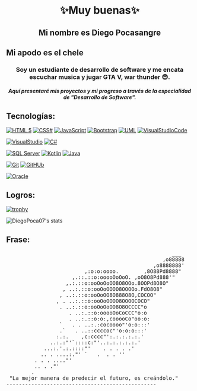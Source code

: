 <h1 align="center">✨Muy buenas✨</h1>
<h2 align="center">Mi nombre es Diego Pocasangre</h2>
<h2 alingn="center">Mi apodo es el chele</h2>
<h3 align="center">Soy un estudiante de desarrollo de software y me encata escuchar musica y jugar GTA V, war thunder 😎.</h3>

<h5 align="center">Aquí presentaré mis proyectos y mi progreso a través de la especialidad de "Desarrollo de Software".
  
## Tecnologías:
[![HTML 5](https://img.shields.io/badge/HTML5-%23E34F26?style=for-the-badge&logo=html5&logoColor=white&labelColor=101010)]()
[![CSS#](https://img.shields.io/badge/CSS3-%231572B6?style=for-the-badge&logo=css3&logoColor=white&labelColor=101010)]()
[![JavaScript](https://img.shields.io/badge/JavaScript-F7DF1E?style=for-the-badge&logo=javascript&logoColor=white&labelColor=101010)]()
[![Bootstrap](https://img.shields.io/badge/Bootstrap-%237952B3?style=for-the-badge&logo=bootstrap&logoColor=white&labelColor=101010)]()
[![UML](https://img.shields.io/badge/UML-%23FABD14?style=for-the-badge&logo=uml&logoColor=white&labelColor=101010)]()
[![VisualStudioCode](https://img.shields.io/badge/Visual_Studio_Code-%23007ACC?style=for-the-badge&logo=visualstudiocode&logoColor=white&labelColor=101010)]()

[![VisualStudio](https://img.shields.io/badge/Visual_Studio-%235C2D91?style=for-the-badge&logo=visualstudio&logoColor=white&labelColor=101010)]()
[![C#](https://img.shields.io/badge/C%23-%23512BD4?style=for-the-badge&logo=csharp&logoColor=white&labelColor=101010)]()

[![SQL Server](https://img.shields.io/badge/SQL_Server-%23CC2927?style=for-the-badge&logo=microsoftsqlserver&logoColor=white&labelColor=101010)]()
[![Kotlin](https://img.shields.io/badge/Kotlin-009848?style=for-the-badge&logo=kotlin&logoColor=white&labelColor=101010)]()
[![Java](https://img.shields.io/badge/Java-B32629?style=for-the-badge&logo=ImageJ&logoColor=white&labelColor=101010)]()

[![Git](https://img.shields.io/badge/Git-F05032?style=for-the-badge&logo=Git&logoColor=white&labelColor=101010)]()
[![GitHUb](https://img.shields.io/badge/GitHUb-FC6D26?style=for-the-badge&logo=GitHUb&logoColor=white&labelColor=101010)]()

[![Oracle](https://img.shields.io/badge/Oracle-F80000?style=for-the-badge&logo=Oracle&logoColor=white&labelColor=101010)]()

## Logros:

[![trophy](https://github-profile-trophy.vercel.app/?username=DiegoPoca07&theme=dark_lover&no-frame=true&align=center-ma&margin-w=15)](https://github.com/ryo-ma/github-profile-trophy)

![DiegoPoca07's stats](https://github-readme-stats.vercel.app/api?username=DiegoPoca07&show_icons=true)


## Frase:

<pre>
                                                     ___
                                                  ,o88888
                                               ,o8888888'
                         ,:o:o:oooo.        ,8O88Pd8888"
                     ,.::.::o:ooooOoOoO. ,oO8O8Pd888'"
                   ,.:.::o:ooOoOoOO8O8OOo.8OOPd8O8O"
                  , ..:.::o:ooOoOOOO8OOOOo.FdO8O8"
                 , ..:.::o:ooOoOO8O888O8O,COCOO"
                , . ..:.::o:ooOoOOOO8OOOOCOCO"
                 . ..:.::o:ooOoOoOO8O8OCCCC"o
                    . ..:.::o:ooooOoCoCCC"o:o
                    . ..:.::o:o:,cooooCo"oo:o:
                 `   . . ..:.:cocoooo"'o:o:::'
                 .`   . ..::ccccoc"'o:o:o:::'
                :.:.    ,c:cccc"':.:.:.:.:.'
              ..:.:"'`::::c:"'..:.:.:.:.:.'
            ...:.'.:.::::"'    . . . . .'
           .. . ....:."' `   .  . . ''
         . . . ...."'
         .. . ."'                  
        .
 "La mejor manera de predecir el futuro, es creándolo."
------------------------------------------------
                                           
</pre>
